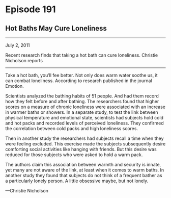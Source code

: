 # Episode 191

## Hot Baths May Cure Loneliness

---

July 2, 2011

Recent research finds that taking a hot bath can cure loneliness. Christie Nicholson reports

---

Take a hot bath, you’ll fee better. Not only does warm water soothe us, it can combat loneliness. According to research published in the journal Emotion.

Scientists analyzed the bathing habits of 51 people. And had them record how they felt before and after bathing. The researchers found that higher scores on a measure of chronic loneliness were associated with an increase in warmer baths or showers. In a separate study, to test the link between physical temperature and emotional state, scientists had subjects hold cold and hot packs and recorded levels of perceived loneliness. They confirmed the correlation between cold packs and high loneliness scores.

Then in another study the researchers had subjects recall a time when they were feeling excluded. This exercise made the subjects subsequently desire comforting social activities like hanging with friends. But this desire was reduced for those subjects who were asked to hold a warm pack.

The authors claim this association between warmth and security is innate, yet many are not aware of the link, at least when it comes to warm baths. In another study they found that subjects do not think of a frequent bather as a particularly lonely person. A little obsessive maybe, but not lonely.

—Christie Nicholson

